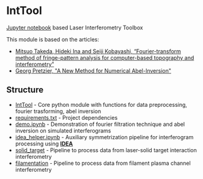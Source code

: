 # IntTool
[Jupyter notebook](https://jupyter.org/) based Laser Interferometry Toolbox

This module is based on the articles:
* [Mitsuo Takeda, Hideki Ina and Seiji Kobayashi, “Fourier-transform method of fringe-pattern analysis for computer-based topography and interferometry”](https://doi.org/10.1364/JOSA.72.000156)
* [Georg Pretzier, "A New Method for Numerical Abel-Inversion"](https://doi.org/10.1515/zna-1991-0715)

## Structure
* [IntTool](./IntTool) - Core python module with functions for data preprocessing, fourier trasforming, abel inversion
* [requirements.txt](./requirements.txt) - Project dependencies
* [demo.ipynb](./demo.ipynb) - Demonstration of fourier filtration technique and abel inversion on simulated interferograms
* [idea_helper.ipynb](./idea_helper.ipynb) - Auxiliary symmetrization pipeline for interferogram processing using **[IDEA](http://www.optics.tugraz.at/idea/idea.html)**
* [solid_target](./solid_target) - Pipeline to process data from laser-solid target interaction interferometry
* [filamentation](./filamentation) - Pipeline to process data from filament plasma channel interferometry
